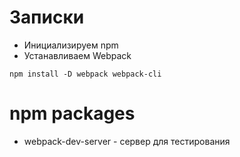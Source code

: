 # Записки
- Инициализируем npm
- Устанавливаем Webpack
```shell
npm install -D webpack webpack-cli
```
# npm packages
- webpack-dev-server - сервер для тестирования
